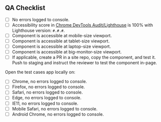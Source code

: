 

## QA Checklist

<!-- complete this checklist when adding a new component or package -->

- [ ] No errors logged to console.
- [ ] Accessibility score in [Chrome DevTools Audit/Lighthouse](https://developers.google.com/web/tools/lighthouse#devtools) is 100% with Lighthouse version: `#.#.#`.
- [ ] Component is accessible at mobile-size viewport.
- [ ] Component is accessible at tablet-size viewport.
- [ ] Component is accessible at laptop-size viewport.
- [ ] Component is accessible at big-monitor-size viewport.
- [ ] If applicable, create a PR in a site repo, copy the component, and test it. Push to staging and instruct the reviewer to test the component in-page.

Open the test cases app locally on:

- [ ] Chrome, no errors logged to console.
- [ ] Firefox, no errors logged to console.
- [ ] Safari, no errors logged to console.
- [ ] Edge, no errors logged to console.
- [ ] IE11, no errors logged to console.
- [ ] Mobile Safari, no errors logged to console.
- [ ] Android Chrome, no errors logged to console.
